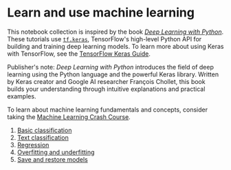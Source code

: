 # Learn and use machine learning

This notebook collection is inspired by the book
*[Deep Learning with Python](https://books.google.com/books?id=Yo3CAQAACAAJ)*.
These tutorials use <a href="../../../api_docs/python/tf/keras.md"><code>tf.keras</code></a>, TensorFlow's high-level Python API for building
and training deep learning models. To learn more about using Keras with
TensorFlow, see the [TensorFlow Keras Guide](../../guide/keras.ipynb).

Publisher's note: *Deep Learning with Python* introduces the field of deep
learning using the Python language and the powerful Keras library. Written by
Keras creator and Google AI researcher François Chollet, this book builds your
understanding through intuitive explanations and practical examples.

To learn about machine learning fundamentals and concepts, consider taking the
[Machine Learning Crash Course](https://developers.google.com/machine-learning/crash-course/).

1. [Basic classification](./basic_classification.ipynb)
2. [Text classification](./basic_text_classification.ipynb)
3. [Regression](./basic_regression.ipynb)
4. [Overfitting and underfitting](./overfit_and_underfit.ipynb)
5. [Save and restore models](./save_and_restore_models.ipynb)
